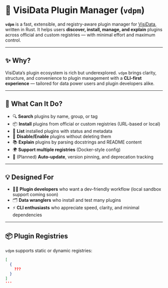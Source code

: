 # 🧩 VisiData Plugin Manager (`vdpm`)

**`vdpm`** is a fast, extensible, and registry-aware plugin manager for [VisiData](https://www.visidata.org/), written in Rust.
It helps users **discover, install, manage, and explain** plugins across official and custom registries — with minimal effort and maximum control.

---

## ✨ Why?

VisiData’s plugin ecosystem is rich but underexplored.
`vdpm` brings clarity, structure, and convenience to plugin management with a **CLI-first experience** — tailored for data power users and plugin developers alike.

---

## 🔧 What Can It Do?

- 🔍 **Search** plugins by name, group, or tag
- 📦 **Install** plugins from official or custom registries (URL-based or local)
- 📁 **List** installed plugins with status and metadata
- 📴 **Disable/Enable** plugins without deleting them
- 📚 **Explain** plugins by parsing docstrings and README content
- 🌍 **Support multiple registries** (Docker-style config)
- 🔄 (Planned) **Auto-update**, version pinning, and deprecation tracking

---

## 💡 Designed For

- 🧑‍💻 **Plugin developers** who want a dev-friendly workflow (local sandbox support coming soon)
- 🗂️ **Data wranglers** who install and test many plugins
- ⚡ **CLI enthusiasts** who appreciate speed, clarity, and minimal dependencies

---

## 📦 Plugin Registries

`vdpm` supports static or dynamic registries:

```json
[
  {
    ???
  }
]
'''
